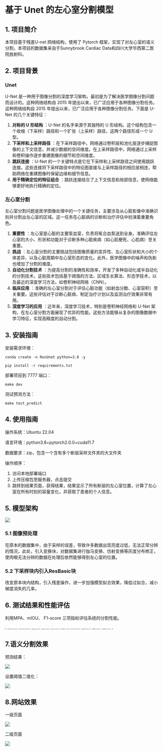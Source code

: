 # 基于 Unet 的左心室分割模型

## 1. 项目简介

本项目基于残差U-net 网络结构，使用了 Pytorch 框架，实现了对左心室的语义分割，本项目的数据集来自于Sunnybrook Cardiac Data和四川大学华西第二医院放射科。

## 2. 项目背景

### Unet

U-Net 是一种用于图像分割的深度学习架构，最初是为了解决医学图像分割问题而设计的。这种网络结构自 2015 年提出以来，已广泛应用于各种图像分割任务。这种网络结构自 2015 年提出以来，已广泛应用于各种图像分割任务。下面是 U-Net 的几个关键特征：

1. **对称的 U 形结构** ：U-Net 的名字来源于其独特的 U 形结构。这个结构包含一个收缩（下采样）路径和一个扩张（上采样）路径，这两个路径形成一个 U 型。
2. **下采样和上采样路径** ：在下采样路径中，网络通过卷积层和池化层逐步捕捉图像的上下文信息，并减少数据的空间维度。在上采样路径中，网络通过上采样和卷积操作逐步重建图像的细节和空间维度。
3. **跳跃连接** ：U-Net 的一个关键特点是它在下采样和上采样路径之间使用跳跃连接。这些连接将下采样路径中的特征图直接与上采样路径的相应层相连，帮助网络在重建图像时保留边缘和细节信息。
4. **用于精确定位的特征组合** ：跳跃连接结合了上下文信息和局部信息，使网络能够更好地执行精确的定位。

### 左心室分割

左心室分割问题是医学图像处理中的一个关键任务，主要涉及从心脏影像中准确识别并分割出左心室的区域。这一任务在心脏病的诊断和治疗评估中扮演着重要角色。

1. **重要性** ：左心室是心脏的主要泵血室，负责将氧合血泵送到全身。准确评估左心室的大小、形状和功能对于诊断多种心脏疾病（如心肌梗死、心肌病）至关重要。
2. **挑战** ：左心室分割的主要挑战包括图像质量的变异性、左心室形状和大小的个体差异、以及心脏周期中左心室形态的变化。此外，医学图像中的噪声和伪影也增加了分割的难度。
3. **自动化分割技术** ：为提高分割的准确性和效率，开发了多种自动化或半自动化的分割技术。这些技术包括基于阈值的方法、区域生长算法、形态学技术，以及最近的深度学习方法，如卷积神经网络（CNN）。
4. **临床应用** ：准确的左心室分割对于评估心脏功能（如射血分数、心室容积）至关重要。这些评估对于诊断心脏病、制定治疗计划以及监测治疗效果非常有用。
6. **深度学习的应用** ：近年来，深度学习技术，特别是卷积神经网络和 U-Net 架构，在左心室分割方面展现了优异的性能。这些方法能够从复杂的图像数据中学习特征，实现高精度的自动分割。

## 3. 安装指南

安装需求环境：

`conda create -n ResUnet python=3.8 -y`

`pip install -r requirements.txt`

部署项目到 7777 端口：

`make dev`

测试预测方法：

`make test_predict`

## 4. 使用指南

操作系统：Ubuntu 22.04

语言环境：python3.8+pytorch2.0.0+cuda11.7

数据要求：zip，包含一个含有多个断层采样文件夹的大文件夹

操作顺序：

1. 访问本地部署端口
2. 上传压缩包至服务器，点击提交
3. 跳转到结果页面，获得结果，结果显示了所有断层的左心室位置，计算了左心室在所有时刻的容量变化，并获取了患者的个人信息。



## 5. 模型架构

![](img/ResU-net.jpg)

### 5.1 图像预处理

在原本的数据集中，由于采样的误差，导致许多数据出现亮度过低，无法正常分辨的情况，此处，引入变换块，对数据集进行伽马变换、仿射变换等灰度分布修正，使肉眼无法分辨的数据在处理后依然能够得到左心室的位置。

### 5.2 下采样块内引入ResBasic块

改变原本块内结构，引入残差操作，进一步加强模型拟合效果，降低过拟合，减小梯度消失的几率。

## 6. 测试结果和性能评估

利用MPA、mIOU、 F1-score 三项指标评估系统的分割性能。                  

<img src="img/F1_Score_curve_0.5.png" style="zoom:25%;" />

<img src="img/F1_Score_curve_1.0.png" alt="F1_Score_curve_1.0" style="zoom:25%;" />

<img src="img/F1_Score_curve_2.0.png" alt="F1_Score_curve_2.0" style="zoom:25%;" />

<img src="img/loss_curve_0.5.png" alt="loss_curve_0.5" style="zoom:25%;" />

<img src="img/loss_curve_1.0.png" alt="loss_curve_1.0" style="zoom:25%;" />

<img src="img/loss_curve_2.0.png" alt="loss_curve_2.0" style="zoom:25%;" />

<img src="img/mIOU_curve_0.5.png" alt="mIOU_curve_0.5" style="zoom:25%;" />

<img src="img/mIOU_curve_1.0.png" alt="mIOU_curve_1.0" style="zoom:25%;" />

<img src="img/mIOU_curve_2.0.png" alt="mIOU_curve_2.0" style="zoom:25%;" />

<img src="img/MPA_curve_0.5.png" alt="MPA_curve_0.5" style="zoom:25%;" />

<img src="img/MPA_curve_1.0.png" alt="MPA_curve_1.0" style="zoom:25%;" />

<img src="img/MPA_curve_2.0.png" style="zoom:25%;" />

## 7.语义分割效果

预测结果：

![](img/img0002-3.57012.png)

设置阈值二值化：

![](img/img0002-3.57012-label.png)

## 8.网站效果

一级页面

![](img/web1.png)

二级页面

![](img/web2.png)
